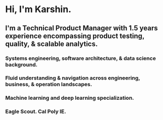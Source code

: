 # Hi, I'm Karshin. 
## I'm a Technical Product Manager with 1.5 years experience encompassing product testing, quality, & scalable analytics. <br> 
### Systems engineering, software architecture, & data science background. <br> 
### Fluid understanding & navigation across engineering, business, & operation landscapes. <br> 
### Machine learning and deep learning specialization.  
### Eagle Scout. Cal Poly IE. <br> 

